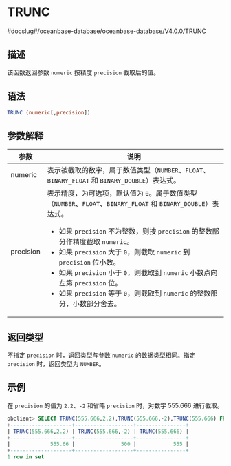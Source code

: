 TRUNC 
==========================
#docslug#/oceanbase-database/oceanbase-database/V4.0.0/TRUNC


描述 
-----------------------

该函数返回参数 `numeric` 按精度 `precision` 截取后的值。



语法 
-----------------------

```sql
TRUNC (numeric[,precision])
```



参数解释 
-------------------------



|    参数     |                                                                                                                                                                                                                                                  说明                                                                                                                                                                                                                                                  |
|-----------|------------------------------------------------------------------------------------------------------------------------------------------------------------------------------------------------------------------------------------------------------------------------------------------------------------------------------------------------------------------------------------------------------------------------------------------------------------------------------------------------------|
| numeric   | 表示被截取的数字，属于数值类型（`NUMBER`、`FLOAT`、`BINARY_FLOAT` 和 `BINARY_DOUBLE`）表达式。                                                                                                                                                                                                                                                                                                                                                                                                                               |
| precision | 表示精度，为可选项，默认值为 `0`。属于数值类型（`NUMBER`、`FLOAT`、`BINARY_FLOAT` 和 `BINARY_DOUBLE`）表达式。 <ul><li> 如果 `precision` 不为整数，则按 `precision` 的整数部分作精度截取 `numeric`。 </li> <li> 如果 `precision` 大于 `0`，则截取 `numeric` 到 `precision` 位小数。 </li> <li>如果 `precision` 小于 `0`，则截取到 `numeric` 小数点向左第 `precision` 位。 </li> <li> 如果 `precision` 等于 `0`，则截取到 `numeric` 的整数部分，小数部分舍去。 </li></ul>   |



返回类型 
-------------------------

不指定 `precision` 时，返回类型与参数 `numeric` 的数据类型相同。指定 `precision` 时，返回类型为 `NUMBER`。

示例 
-----------------------

在 `precision` 的值为 `2.2`、`-2` 和省略 `precision` 时，对数字 555.666 进行截取。

```sql
obclient> SELECT TRUNC(555.666,2.2),TRUNC(555.666,-2),TRUNC(555.666) FROM DUAL;
+--------------------+-------------------+----------------+
| TRUNC(555.666,2.2) | TRUNC(555.666,-2) | TRUNC(555.666) |
+--------------------+-------------------+----------------+
|             555.66 |               500 |            555 |
+--------------------+-------------------+----------------+
1 row in set
```


